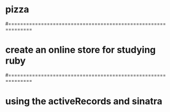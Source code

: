 # pizza
#==============================================================
# create an online store for studying ruby 
#==============================================================
# using the activeRecords and sinatra